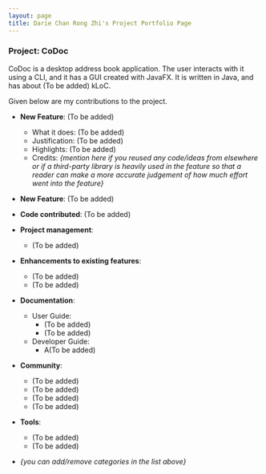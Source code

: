 ```yaml
---
layout: page
title: Darie Chan Rong Zhi's Project Portfolio Page
---
```


### Project: CoDoc

CoDoc is a desktop address book application. The user interacts with it using a CLI, and it has a GUI created with JavaFX. It is written in Java, and has about (To be added) kLoC.

Given below are my contributions to the project.

* **New Feature**: (To be added)
    * What it does: (To be added)
    * Justification: (To be added)
    * Highlights: (To be added)
    * Credits: *{mention here if you reused any code/ideas from elsewhere or if a third-party library is heavily used in the feature so that a reader can make a more accurate judgement of how much effort went into the feature}*

* **New Feature**: (To be added)

* **Code contributed**: (To be added)

* **Project management**:
    * (To be added)

* **Enhancements to existing features**:
    * (To be added)
    * (To be added)

* **Documentation**:
    * User Guide:
        * (To be added)
        * (To be added)
    * Developer Guide:
        * A(To be added)

* **Community**:
    * (To be added)
    * (To be added)
    * (To be added)
    * (To be added)

* **Tools**:
    * (To be added)
    * (To be added)

* _{you can add/remove categories in the list above}_
